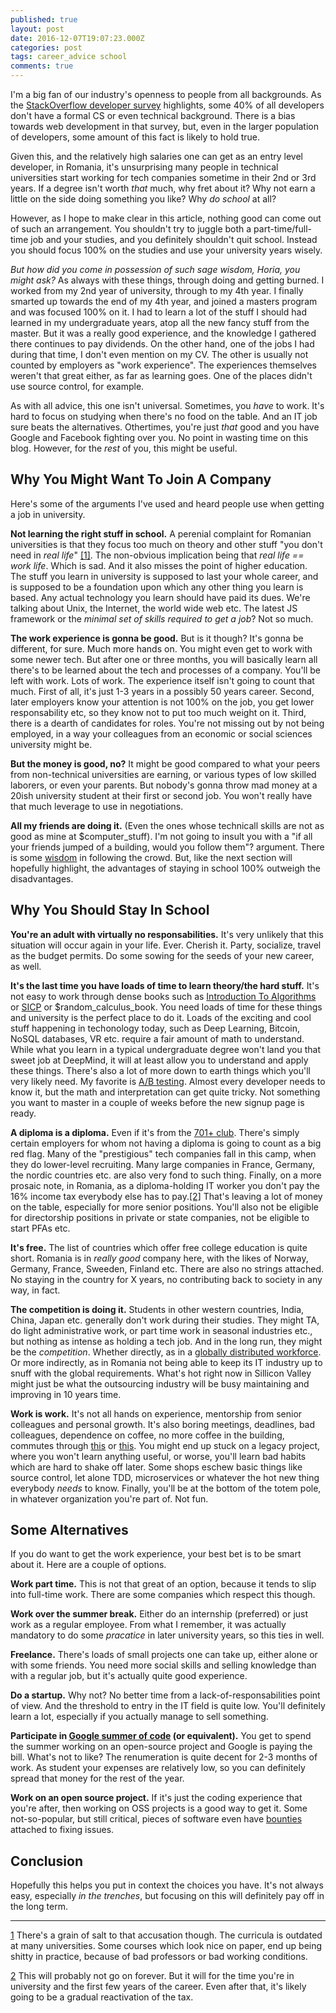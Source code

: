 ```yaml
---
published: true
layout: post
date: 2016-12-07T19:07:23.000Z
categories: post
tags: career_advice school
comments: true
---
```

I'm a big fan of our industry's openness to people from all backgrounds. As the [StackOverflow developer survey](http://stackoverflow.com/research/developer-survey-2016#developer-profile-education) highlights, some 40% of all developers don't have a formal CS or even technical background. There is a bias towards web development in that survey, but, even in the larger population of developers, some amount of this fact is likely to hold true.

Given this, and the relatively high salaries one can get as an entry level developer, in Romania, it's unsurprising many people in technical universities start working for tech companies sometime in their 2nd or 3rd years. If a degree isn't worth _that_ much, why fret about it? Why not earn a little on the side doing something you like? Why _do school_ at all?

However, as I hope to make clear in this article, nothing good can come out of such an arrangement. You shouldn't try to juggle both a part-time/full-time job and your studies, and you definitely shouldn't quit school. Instead you should focus 100% on the studies and use your university years wisely.

_But how did you come in possession of such sage wisdom, Horia, you might ask?_ As always with these things, through doing and getting burned. I worked from my 2nd year of university, through to my 4th year. I finally smarted up towards the end of my 4th year, and joined a masters program and was focused 100% on it. I had to learn a lot of the stuff I should had learned in my undergraduate years, atop all the new fancy stuff from the master. But it was a really good experience, and the knowledge I gathered there continues to pay dividends. On the other hand, one of the jobs I had during that time, I don't even mention on my CV. The other is usually not counted by employers as "work experience". The experiences themselves weren't that great either, as far as learning goes. One of the places didn't use source control, for example.

As with all advice, this one isn't universal. Sometimes, you _have_ to work. It's hard to focus on studying when there's no food on the table. And an IT job sure beats the alternatives. Othertimes, you're just _that_ good and you have Google and Facebook fighting over you. No point in wasting time on this blog. However, for the _rest_ of you, this might be useful.

Why You Might Want To Join A Company
---

Here's some of the arguments I've used and heard people use when getting a job in university.

**Not learning the right stuff in school.** A perenial complaint for Romanian universities is that they focus too much on theory and other stuff "you don't need in _real life_" [[1]](#footnote1). The non-obvious implication being that _real life == work life_. Which is sad. And it also misses the point of higher education. The stuff you learn in university is supposed to last your whole career, and is supposed to be a foundation upon which any other thing you learn is based. Any actual technology you learn should have paid its dues. We're talking about Unix, the Internet, the world wide web etc. The latest JS framework or the _minimal set of skills required to get a job_? Not so much.

**The work experience is gonna be good.** But is it though? It's gonna be different, for sure. Much more hands on. You might even get to work with some newer tech. But after one or three months, you will basically learn all there's to be learned about the tech and processes of a company. You'll be left with work. Lots of work.
The experience itself isn't going to count that much. First of all, it's just 1-3 years in a possibly 50 years career. Second, later employers know your attention is not 100% on the job, you get lower responsability etc, so they know not to put too much weight on it. Third, there is a dearth of candidates for roles. You're not missing out by not being employed, in a way your colleagues from an economic or social sciences university might be.

**But the money is good, no?** It might be good compared to what your peers from non-technical universities are earning, or various types of low skilled laborers, or even your parents. But nobody's gonna throw mad money at a 20ish university student at their first or second job. You won't really have that much leverage to use in negotiations.

**All my friends are doing it.** (Even the ones whose technicall skills are not as good as mine at $computer_stuff). I'm not going to insult you with a "if all your friends jumped of a building, would you follow them"? argument. There is some [wisdom](https://en.wikipedia.org/wiki/The_Wisdom_of_Crowds) in following the crowd. But, like the next section will hopefully highlight, the advantages of staying in school 100% outweigh the disadvantages.

Why You Should Stay In School
---

**You're an adult with virtually no responsabilities.** It's very unlikely that this situation will occur again in your life. Ever. Cherish it. Party, socialize, travel as the budget permits. Do some sowing for the seeds of your new career, as well.

**It's the last time you have loads of time to learn theory/the hard stuff.** It's not easy to work through dense books such as [Introduction To Algorithms](https://mitpress.mit.edu/books/introduction-algorithms) or [SICP](https://mitpress.mit.edu/sicp/full-text/book/book.html) or $random_calculus_book. You need loads of time for these things and university is the perfect place to do it. Loads of the exciting and cool stuff happening in techonology today, such as Deep Learning, Bitcoin, NoSQL databases, VR etc. require a fair amount of math to understand. While what you learn in a typical undergraduate degree won't land you that sweet job at DeepMind, it will at least allow you to understand and apply these things. There's also a lot of more down to earth things which you'll very likely need. My favorite is [A/B testing](https://en.wikipedia.org/wiki/A/B_testing). Almost every developer needs to know it, but the math and interpretation can get quite tricky. Not something you want to master in a couple of weeks before the new signup page is ready.

**A diploma is a diploma.** Even if it's from the [701+ club](http://www.hotnews.ro/stiri-esential-21274757-clasamentul-international-universitatilor-2016-patru-universitati-din-romania-intrat-top-categoria-701.htm). There's simply certain employers for whom not having a diploma is going to count as a big red flag. Many of the "prestigious" tech companies fall in this camp, when they do lower-level recruiting. Many large companies in France, Germany, the nordic countries etc. are also very fond to such thing. Finally, on a more prosaic note, in Romania, as a diploma-holding IT worker you don't pay the 16% income tax everybody else has to pay.[[2]](#footnote2) That's leaving a lot of money on the table, especially for more senior positions. You'll also not be eligible for directorship positions in private or state companies, not be eligible to start PFAs etc.

**It's free.** The list of countries which offer free college education is quite short. Romania is in _really good_ company here, with the likes of Norway, Germany, France, Sweeden, Finland etc. There are also no strings attached. No staying in the country for X years, no contributing back to society in any way, in fact.

**The competition is doing it.** Students in other western countries, India, China, Japan etc. generally don't work during their studies. They might TA, do light administrative work, or part time work in seasonal industries etc., but nothing as intense as holding a tech job. And in the long run, they might be the _competition_. Whether directly, as in a [globally distributed workforce](https://en.wikipedia.org/wiki/Distributed_workforce). Or more indirectly, as in Romania not being able to keep its IT industry up to snuff with the global requirements. What's hot right now in Sillicon Valley might just be what the outsourcing industry will be busy maintaining and improving in 10 years time. 

**Work is work.** It's not all hands on experience, mentorship from senior colleagues and personal growth. It's also boring meetings, deadlines, bad colleagues, dependence on coffee, no more coffee in the building, commutes through [this](http://www.hotnews.ro/stiri-administratie_locala-21361934-foto-cauzele-aglomeratiei-infernale-din-metrou-trenurile-nu-mai-fac-fata-intr-oras-paralizat-suprafata-subteran.htm) or [this](http://observator.tv/social/trafic-aglomerat-la-iesirile-din-capitala-trasee-alternative-149882.html). You might end up stuck on a legacy project, where you won't learn anything useful, or worse, you'll learn bad habits which are hard to shake off later. Some shops eschew basic things like source control, let alone TDD, microservices or whatever the hot new thing everybody _needs_ to know. Finally, you'll be at the bottom of the totem pole, in whatever organization you're part of. Not fun.

Some Alternatives
---

If you do want to get the work experience, your best bet is to be smart about it. Here are a couple of options.

**Work part time.** This is not that great of an option, because it tends to slip into full-time work. There are some companies which respect this though.

**Work over the summer break.** Either do an internship (preferred) or just work as a regular employee. From what I remember, it was actually mandatory to do some _pracatice_ in later university years, so this ties in well.

**Freelance.** There's loads of small projects one can take up, either alone or with some friends. You need more social skills and selling knowledge than with a regular job, but it's actually quite good experience.

**Do a startup.** Why not? No better time from a lack-of-responsabilities point of view. And the threshold to entry in the IT field is quite low. You'll definitely learn a lot, especially if you actually manage to sell something.

**Participate in [Google summer of code](https://developers.google.com/open-source/gsoc/) (or equivalent).** You get to spend the summer working on an open-source project and Google is paying the bill. What's not to like? The renumeration is quite decent for 2-3 months of work. As student your expenses are relatively low, so you can definitely spread that money for the rest of the year.

**Work on an open source project.** If it's just the coding experience that you're after, then working on OSS projects is a good way to get it. Some not-so-popular, but still critical, pieces of software even have [bounties](https://github.com/flightaware/Tcl-bounties) attached to fixing issues.

Conclusion
---

Hopefully this helps you put in context the choices you have. It's not always easy, especially _in the trenches_, but focusing on this will definitely pay off in the long term.

---

[1](#footnote1) There's a grain of salt to that accusation though. The curricula is outdated at many universities. Some courses which look nice on paper, end up being shitty in practice, because of bad professors or bad working conditions.

[2](#footnote2) This will probably not go on forever. But it will for the time you're in university and the first few years of the career. Even after that, it's likely going to be a gradual reactivation of the tax.
